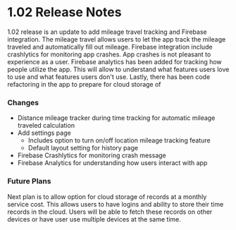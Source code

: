 # 1.02 Release Notes

1.02 release is an update to add mileage travel tracking and Firebase integration. The mileage travel allows users to let the app track the mileage traveled and automatically fill out mileage. Firebase integration include crashlytics for monitoring app crashes. App crashes is not pleasant to experience as a user. Firebase analytics has been added for tracking how people utilize the app. This will allow to understand what features users love to use and what features users don't use. Lastly, there has been code refactoring in the app to prepare for cloud storage of 

### Changes

- Distance mileage tracker during time tracking for automatic mileage traveled calculation
- Add settings page
  - Includes option to turn on/off location mileage tracking feature
  - Default layout setting for history page
- Firebase Crashlytics for monitoring crash message
- Firebase Analytics for understanding how users interact with app

### Future Plans

Next plan is to allow option for cloud storage of records at a monthly service cost. This allows users to have logins and ability to store their time records in the cloud. Users will be able to fetch these records on other devices or have user use multiple devices at the same time.